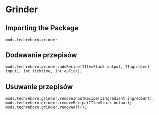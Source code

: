 # Grinder

## Importing the Package
`mods.techreborn.grinder`

## Dodawanie przepisów
```zenscript
mods.techreborn.grinder.addRecipe(IItemStack output, IIngredient input1, int ticktime, int euTick);
```

## Usuwanie przepisów
```zenscript
mods.techreborn.grinder.removeInputRecipe(IIngredient ingredient);
mods.techreborn.grinder.removeRecipe(IItemStack output);
mods.techreborn.grinder.removeAll();
```
